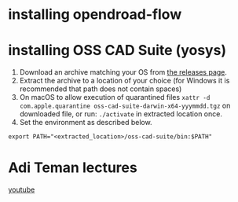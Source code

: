 # installing opendroad-flow 


# installing OSS CAD Suite (yosys)

1. Download an archive matching your OS from [the releases page](https://github.com/YosysHQ/oss-cad-suite-build/releases/latest).
2. Extract the archive to a location of your choice (for Windows it is recommended that path does not contain spaces)
3. On macOS to allow execution of quarantined files ```xattr -d com.apple.quarantine oss-cad-suite-darwin-x64-yyymmdd.tgz``` on downloaded file, or run: ```./activate``` in extracted location once.
4. Set the environment as described below.

```
export PATH="<extracted_location>/oss-cad-suite/bin:$PATH"
```

# Adi Teman lectures 
[youtube](https://www.youtube.com/watch?v=tywTQA_ko64&list=PLZU5hLL_713wQgIjRekOueTMJAyaoze3F&index=2)
